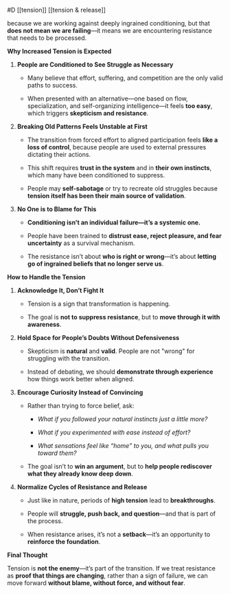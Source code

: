  #D  [[tension]] [[tension & release]]

because we are working against deeply ingrained conditioning, but that **does not mean we are failing**—it means we are encountering resistance that needs to be processed.

 **Why Increased Tension is Expected**

1. **People are Conditioned to See Struggle as Necessary**
    
    - Many believe that effort, suffering, and competition are the only valid paths to success.
        
    - When presented with an alternative—one based on flow, specialization, and self-organizing intelligence—it feels **too easy**, which triggers **skepticism and resistance**.
        
2. **Breaking Old Patterns Feels Unstable at First**
    
    - The transition from forced effort to aligned participation feels **like a loss of control**, because people are used to external pressures dictating their actions.
        
    - This shift requires **trust in the system** and in **their own instincts**, which many have been conditioned to suppress.
        
    - People may **self-sabotage** or try to recreate old struggles because **tension itself has been their main source of validation**.
        
3. **No One is to Blame for This**
    
    - **Conditioning isn’t an individual failure—it’s a systemic one.**
        
    - People have been trained to **distrust ease, reject pleasure, and fear uncertainty** as a survival mechanism.
        
    - The resistance isn’t about **who is right or wrong**—it’s about **letting go of ingrained beliefs that no longer serve us**.
        

 **How to Handle the Tension**

1. **Acknowledge It, Don’t Fight It**
    
    - Tension is a sign that transformation is happening.
        
    - The goal is **not to suppress resistance**, but to **move through it with awareness**.
        
2. **Hold Space for People’s Doubts Without Defensiveness**
    
    - Skepticism is **natural** and **valid**. People are not "wrong" for struggling with the transition.
        
    - Instead of debating, we should **demonstrate through experience** how things work better when aligned.
        
3. **Encourage Curiosity Instead of Convincing**
    
    - Rather than trying to force belief, ask:
        
        - _What if you followed your natural instincts just a little more?_
            
        - _What if you experimented with ease instead of effort?_
            
        - _What sensations feel like “home” to you, and what pulls you toward them?_
            
    - The goal isn’t to **win an argument**, but to **help people rediscover what they already know deep down**.
        
4. **Normalize Cycles of Resistance and Release**
    
    - Just like in nature, periods of **high tension** lead to **breakthroughs**.
        
    - People will **struggle, push back, and question**—and that is part of the process.
        
    - When resistance arises, it’s not a **setback**—it’s an opportunity to **reinforce the foundation**.
        

 **Final Thought**

Tension is **not the enemy**—it’s part of the transition. If we treat resistance as **proof that things are changing**, rather than a sign of failure, we can move forward **without blame, without force, and without fear**.